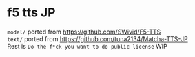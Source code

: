 # f5 tts JP
`model/` ported from https://github.com/SWivid/F5-TTS  
`text/` ported from https://github.com/tuna2134/Matcha-TTS-JP  
Rest is `Do the f*ck you want to do public license`
WIP